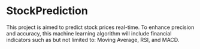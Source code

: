 # StockPrediction
This project is aimed to predict stock prices real-time. To enhance precision and accuracy, this machine learning algorithm will include financial indicators such as but not limited to: Moving Average, RSI, and MACD. 

